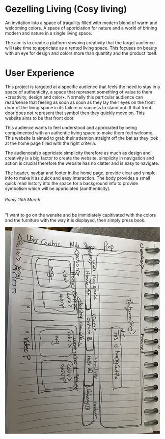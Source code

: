 <!--Heading-->
# Gezelling Living (Cosy living)

An invitation into a space of traquility filled with modern blend of warm and welcoming colors. 
A space of appriciation for nature and a world of brining modern and nature in a single living space.

The aim is to create a platform shwoing creativity that the target audience will take time to appriciate
as a rented living space. This focuses on beauty with an eye for design and colors more than quantity and the product itself.

<!--UX-->
# User Experience

This project is targeted at a specific audience that feels the need to stay in a space of authenticity, 
a space that represent something of value to them •creativity, design and color•. Normally this particular audience 
can read/sense that feeling as soon as soon as they lay their eyes on the front door of the living space in its failure or success to stand out. 
If that front door does not represent that symbol then they quickly move on. This website aims to be that front door.

This audience wants to feel understood and appriciated by being complimented with an authentic living space to make them feel
welcome. This website is aimed to grab their attention straight off the bat as they look at the home page filled with the right criteria.

The audiencealso appriciate simplicity therefore as much as design and creativity is a big factor to create the website, 
simplicity in navigation and action is crucial therefore the website has no clatter and is easy to navigate. 

The header, navbar and footer in the home page, provide clear and simple info to make it as quick and easy interaction.
The body provides a small quick read history into the space for a background info to provide symbolism which will be appriciated (aunthenticity).

<!--User Stories-->
###### Romy 15th March
"I want to go on the wensite and be immidiately capitivated with the colors and the furniture with the way it is displayed, then simply press book.

<!--image-->
![Layout plan](assets/images/gezelligreadme.jpg)

